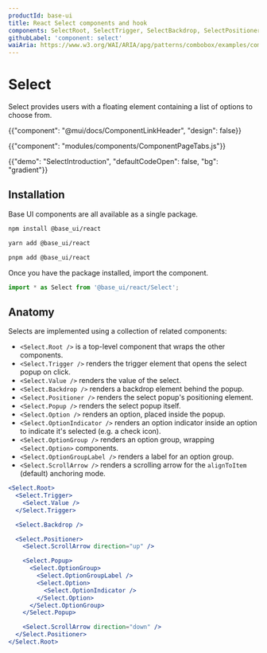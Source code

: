 ```yaml
---
productId: base-ui
title: React Select components and hook
components: SelectRoot, SelectTrigger, SelectBackdrop, SelectPositioner, SelectPopup, SelectOption, SelectOptionIndicator, SelectOptionGroup, SelectOptionGroupLabel, SelectValue, SelectScrollArrow
githubLabel: 'component: select'
waiAria: https://www.w3.org/WAI/ARIA/apg/patterns/combobox/examples/combobox-select-only/
---
```


# Select

<p class="description">Select provides users with a floating element containing a list of options to choose from.</p>

{{"component": "@mui/docs/ComponentLinkHeader", "design": false}}

{{"component": "modules/components/ComponentPageTabs.js"}}

{{"demo": "SelectIntroduction", "defaultCodeOpen": false, "bg": "gradient"}}

## Installation

Base UI components are all available as a single package.

<codeblock storageKey="package-manager">

```bash npm
npm install @base_ui/react
```

```bash yarn
yarn add @base_ui/react
```

```bash pnpm
pnpm add @base_ui/react
```

</codeblock>

Once you have the package installed, import the component.

```ts
import * as Select from '@base_ui/react/Select';
```

## Anatomy

Selects are implemented using a collection of related components:

- `<Select.Root />` is a top-level component that wraps the other components.
- `<Select.Trigger />` renders the trigger element that opens the select popup on click.
- `<Select.Value />` renders the value of the select.
- `<Select.Backdrop />` renders a backdrop element behind the popup.
- `<Select.Positioner />` renders the select popup's positioning element.
- `<Select.Popup />` renders the select popup itself.
- `<Select.Option />` renders an option, placed inside the popup.
- `<Select.OptionIndicator />` renders an option indicator inside an option to indicate it's selected (e.g. a check icon).
- `<Select.OptionGroup />` renders an option group, wrapping `<Select.Option>` components.
- `<Select.OptionGroupLabel />` renders a label for an option group.
- `<Select.ScrollArrow />` renders a scrolling arrow for the `alignToItem` (default) anchoring mode.

```jsx
<Select.Root>
  <Select.Trigger>
    <Select.Value />
  </Select.Trigger>

  <Select.Backdrop />

  <Select.Positioner>
    <Select.ScrollArrow direction="up" />

    <Select.Popup>
      <Select.OptionGroup>
        <Select.OptionGroupLabel />
        <Select.Option>
          <Select.OptionIndicator />
        </Select.Option>
      </Select.OptionGroup>
    </Select.Popup>

    <Select.ScrollArrow direction="down" />
  </Select.Positioner>
</Select.Root>
```
